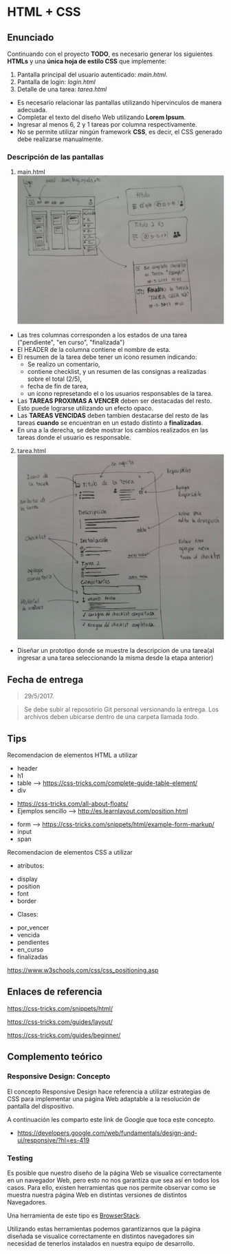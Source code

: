 # HTML + CSS

## Enunciado
Continuando con el proyecto __TODO__, es necesario generar los siguientes __HTMLs__ y una __única hoja de estilo CSS__ que implemente:

1. Pantalla principal del usuario autenticado: *main.html*.
1. Pantalla de login: *login.html*
1. Detalle de una tarea: *tarea.html*


* Es necesario relacionar las pantallas utilizando hipervinculos de manera adecuada.
* Completar el texto del diseño Web utilizando **Lorem Ipsum**.
* Ingresar al menos 6, 2 y 1 tareas por columna respectivamente.
* No se permite utilizar ningún framework __CSS__, es decir, el CSS generado debe realizarse manualmente.

### **Descripción de las pantallas**

1. main.html
![Pantalla principal](main_page.png)
 - Las tres columnas corresponden a los estados de una tarea ("pendiente", "en curso", "finalizada")
 - El HEADER de la columna contiene el nombre de esta.
 - El resumen de la tarea debe tener un ícono resumen indicando:
   - Se realizo un comentario,
   - contiene checklist, y un resumen de las consignas a realizadas sobre el total (2/5),
   - fecha de fin de tarea,
   - un ícono represetando el o los usuarios responsables de la tarea.
 - Las **TAREAS PROXIMAS A VENCER** deben ser destacadas del resto. Esto puede lograrse utilizando un efecto opaco.
 - Las **TAREAS VENCIDAS** deben tambien destacarse del resto de las tareas __cuando__ se encuentran en un estado distinto a __finalizadas__.
 - En una a la derecha, se debe mostrar los cambios realizados en las tareas donde el usuario es responsable.
2. tarea.html
![Pantalla descripción de tarea](tarea_page.png)
 - Diseñar un prototipo donde se muestre la descripcion de una tarea(al ingresar a una tarea seleccionando la misma desde la etapa anterior)


## **Fecha de entrega**

> 29/5/2017.

> Se debe subir al reposotirio Git personal versionando la entrega.
Los archivos deben ubicarse dentro de una carpeta llamada _todo_.

## **Tips**

Recomendacion de elementos HTML a utilizar

* header
* h1
* table --> https://css-tricks.com/complete-guide-table-element/
* div 
 - https://css-tricks.com/all-about-floats/
 - Ejemplos sencillo --> http://es.learnlayout.com/position.html
* form --> https://css-tricks.com/snippets/html/example-form-markup/
* input
* span

Recomendacion de elementos CSS a utilizar

* atributos:
 - display
 - position
 - font
 - border

* Clases:
 - por_vencer
 - vencida
 - pendientes
 - en_curso
 - finalizadas

https://www.w3schools.com/css/css_positioning.asp

## Enlaces de referencia

https://css-tricks.com/snippets/html/

https://css-tricks.com/guides/layout/

https://css-tricks.com/guides/beginner/

## **Complemento teórico**

### **Responsive Design**: Concepto

El concepto Responsive Design hace referencia a utilizar estrategias de CSS para implementar una página Web adaptable a la resolución de pantalla del dispositivo.

A continuación les comparto este link de Google que toca este concepto.

- https://developers.google.com/web/fundamentals/design-and-ui/responsive/?hl=es-419

### **Testing**

Es posible que nuestro diseño de la página Web se visualice correctamente en un navegador Web, pero esto no nos garantiza que sea así en todos los casos. Para ello, existen herramientas que nos permite observar como se muestra nuestra página Web en distintas versiones de distintos Navegadores.

Una herramienta de este tipo es [BrowserStack](https://www.browserstack.com).

Utilizando estas herramientas podemos garantizarnos que la página diseñada se visualice correctamente en distintos navegadores sin necesidad de tenerlos instalados en nuestra equipo de desarrollo.